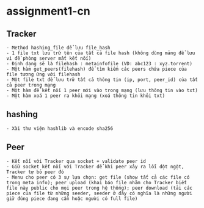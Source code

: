 # assignment1-cn

## Tracker

    - Method hashing_file để lưu file_hash
    - 1 file txt lưu trữ tên của tất cả file hash (không dùng mảng để lưu vì đề phòng server mất kết nối)
    - Định dạng sẽ là filehash : metainfofile (VD: abc123 : xyz.torrent)
    - Một hàm get_peers(filehash) để tìm kiếm các peers chứa piece của file tương ứng với filehash
    - Một file txt để lưu trữ tất cả thông tin (ip, port, peer_id) của tất cả peer trong mạng
    - Một hàm để kết nối 1 peer mới vào trong mạng (lưu thông tin vào txt)
    - Một hàm xoá 1 peer ra khỏi mạng (xoá thông tin khỏi txt)

## hashing

    - Xài thư viện hashlib và encode sha256

## Peer

    - Kết nối với Tracker qua socket + validate peer id
    - Giữ socket kết nối với Tracker để khi peer xảy ra lỗi đột ngột, Tracker tự bỏ peer đó
    - Menu cho peer có 3 sự lựa chọn: get file (show tất cả các file có trong meta info); peer upload (khai báo file nhằm cho Tracker biết file này public cho mọi peer trong hệ thống); peer download (tải các piece của file từ những seeder, seeder ở đây có nghĩa là những người giữ đúng piece đang cần hoặc người có full file)
